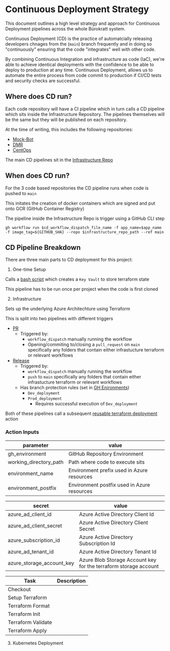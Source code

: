 # Continuous Deployment Strategy

This document outlines a high level strategy and approach for Continuous Deployment pipelines across the whole Bürokratt system.

Continuous Deployment (CD) is the practice of automatcially releasing developers chnages from the (`main`) branch frequently and in doing so "continuously" ensuring that the code "integrates" well with other code. 

By combining Continuous Integration and infrastructure as code (IaC), we're able to achieve identical deployments with the confidence to be able to deploy to production at any time. Continuous Deployment, allows us to automate the entire process from code commit to production if CI/CD tests and security checks are successful.

## Where does CD run?

Each code repository will have a CI pipeline which in turn calls a CD pipeline which sits inside the Infrastructure Repository. The pipelines themselves will be the same but they will be published on each repository.

At the time of writing, this includes the following repositories:

- [Mock-Bot](https://github.com/buerokratt/Mock-Bot/tree/main/.github/workflows/ci-build-publish-main.yml)
- [DMR](https://github.com/buerokratt/DMR/blob/main/.github/workflows/ci-build-publish-main.yml)
- [CentOps](https://github.com/buerokratt/CentOps/blob/main/.github/workflows/build-publish-main.yml)

The main CD pipelines sit in the [Infrastructure Repo](https://github.com/buerokratt/Infrastructure/tree/main/.github/workflows)

## When does CD run?

For the 3 code based repositories the CD pipeline runs when code is pushed to `main`

This initates the creation of docker containers which are signed and put onto GCR (GitHub Container Registry)

The pipeline inside the Infrastructure Repo is trigger using a GitHub CLI step 

`gh workflow run $cd_workflow_dispatch_file_name -f app_name=$app_name -f image_tag=${GITHUB_SHA} --repo $infrastructure_repo_path --ref main`


## CD Pipeline Breakdown

There are three main parts to CD deployment for this project:

1. One-time Setup

Calls a [bash script](https://github.com/buerokratt/Infrastructure/blob/main/scripts/setup-project-prereqs.sh) which creates a `Key Vault` to store terraform state

This pipeline has to be run once per project when the code is first cloned 

2. Infrastructure

Sets up the underlying Azure Architechture using Terraform

This is split into two pipelines with different triggers
  * [PR](https://github.com/buerokratt/Infrastructure/blob/main/.github/workflows/cd-infrastructure-pr.yml)
    - Triggered by:
        - `workflow_dispatch` manually running the workflow
        - Opening/commiting to/closing a `pull_request` on `main` specifically any folders that contain either infrastucture terraform or relevant workflows
  * [Release](https://github.com/buerokratt/Infrastructure/blob/main/.github/workflows/cd-infrastructure-release.yml)
    - Triggered by:
        - `workflow_dispatch` manually running the workflow
        - `push` to `main` specifically any folders that contain either infrastucture terraform or relevant workflows
    - Has branch protection rules (set in [GH Enironments](https://github.com/buerokratt/Infrastructure/settings/environments/525828854/edit))
        * `Dev_deployment`
        * `Prod_deployment`
            * Requires successful execution of `Dev_deployment`

Both of these pipelines call a subsequent [reusable terraform deployment](https://github.com/buerokratt/Infrastructure/blob/main/.github/workflows/reusable-terraform-deployment.yml) action

### Action Inputs

| parameter              | value                                       |
|------------------------|---------------------------------------------|
| gh_environment         | GitHub Repository Environment               |
| working_directory_path | Path where code to execute sits             |
| environment_name       | Environment prefix used in Azure resources  |
| environment_postfix    | Environment postfix used in Azure resources |

| secret                    | value                                                            |
|---------------------------|------------------------------------------------------------------|
| azure_ad_client_id        | Azure Active Directory Client Id                                 |
| azure_ad_client_secret    | Azure Active Directory Client Secret                             |
| azure_subscription_id     | Azure Active Directory Subscription Id                           |
| azure_ad_tenant_id        | Azure Active Directory Tenant Id                                 |
| azure_storage_account_key | Azure Blob Storage Account key for the terraform storage account |

| Task               | Description |
|--------------------|-------------|
| Checkout           |             |
| Setup Terraform    |             |
| Terraform Format   |             |
| Terraform Init     |             |
| Terraform Validate |             |
| Terraform Apply    |             |

3. Kubernetes Deployment